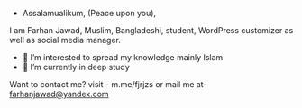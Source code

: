 - Assalamualikum, (Peace upon you),

 
I am Farhan Jawad, Muslim, Bangladeshi, student, WordPress customizer as well as social media manager.
- 👀 I’m interested to spread my knowledge mainly Islam 
- 🌱 I’m currently in deep study

Want to contact me?
visit - m.me/fjrjzs 
or mail me at- farhanjawad@yandex.com

